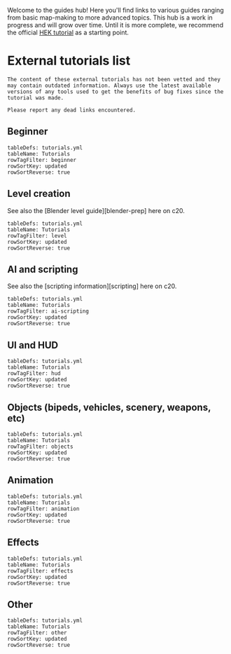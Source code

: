 Welcome to the guides hub! Here you'll find links to various guides ranging from basic map-making to more advanced topics. This hub is a work in progress and will grow over time. Until it is more complete, we recommend the official [HEK tutorial][hek] as a starting point.

# External tutorials list
```.alert
The content of these external tutorials has not been vetted and they may contain outdated information. Always use the latest available versions of any tools used to get the benefits of bug fixes since the tutorial was made.

Please report any dead links encountered.
```

## Beginner
```.table
tableDefs: tutorials.yml
tableName: Tutorials
rowTagFilter: beginner
rowSortKey: updated
rowSortReverse: true
```

## Level creation
See also the [Blender level guide][blender-prep] here on c20.

```.table
tableDefs: tutorials.yml
tableName: Tutorials
rowTagFilter: level
rowSortKey: updated
rowSortReverse: true
```

## AI and scripting
See also the [scripting information][scripting] here on c20.

```.table
tableDefs: tutorials.yml
tableName: Tutorials
rowTagFilter: ai-scripting
rowSortKey: updated
rowSortReverse: true
```

## UI and HUD
```.table
tableDefs: tutorials.yml
tableName: Tutorials
rowTagFilter: hud
rowSortKey: updated
rowSortReverse: true
```

## Objects (bipeds, vehicles, scenery, weapons, etc)
```.table
tableDefs: tutorials.yml
tableName: Tutorials
rowTagFilter: objects
rowSortKey: updated
rowSortReverse: true
```

## Animation
```.table
tableDefs: tutorials.yml
tableName: Tutorials
rowTagFilter: animation
rowSortKey: updated
rowSortReverse: true
```

## Effects
```.table
tableDefs: tutorials.yml
tableName: Tutorials
rowTagFilter: effects
rowSortKey: updated
rowSortReverse: true
```

## Other
```.table
tableDefs: tutorials.yml
tableName: Tutorials
rowTagFilter: other
rowSortKey: updated
rowSortReverse: true
```

[hek]: http://hce.halomaps.org/hek/
